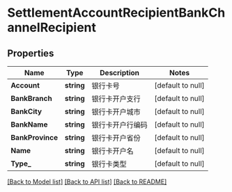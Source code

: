 # SettlementAccountRecipientBankChannelRecipient

## Properties
Name | Type | Description | Notes
------------ | ------------- | ------------- | -------------
**Account** | **string** | 银行卡号 | [default to null]
**BankBranch** | **string** | 银行卡开户支行 | [default to null]
**BankCity** | **string** | 银行卡开户城市 | [default to null]
**BankName** | **string** | 银行卡开户行编码 | [default to null]
**BankProvince** | **string** | 银行卡开户省份 | [default to null]
**Name** | **string** | 银行卡开户名 | [default to null]
**Type_** | **string** | 银行卡类型 | [default to null]

[[Back to Model list]](../README.md#documentation-for-models) [[Back to API list]](../README.md#documentation-for-api-endpoints) [[Back to README]](../README.md)


